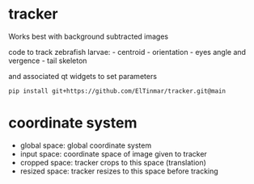 # tracker

Works best with background subtracted images

code to track zebrafish larvae:
    - centroid
    - orientation
    - eyes angle and vergence
    - tail skeleton

and associated qt widgets to set parameters

```
pip install git+https://github.com/ElTinmar/tracker.git@main
```

# coordinate system

- global space: global coordinate system
- input space: coordinate space of image given to tracker
- cropped space: tracker crops to this space (translation)
- resized space: tracker resizes to this space before tracking